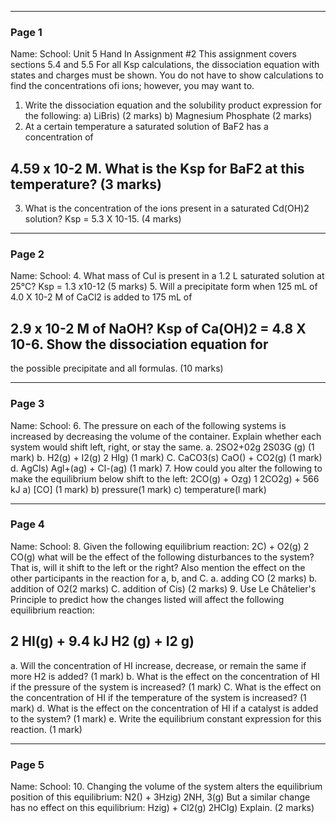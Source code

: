 

---

### Page 1

Name:
School:
Unit 5 Hand In Assignment #2
This assignment covers sections 5.4 and 5.5
For all Ksp calculations, the dissociation equation with states and charges must be shown. You do not
have to show calculations to find the concentrations ofi ions; however, you may want to.
1. Write the dissociation equation and the solubility product expression for the following:
a) LiBris) (2 marks)
b) Magnesium Phosphate (2 marks)
2. At a certain temperature a saturated solution of BaF2 has a concentration of
## 4.59 x 10-2 M. What is the Ksp for BaF2 at this temperature? (3 marks)
3. What is the concentration of the ions present in a saturated Cd(OH)2 solution?
Ksp = 5.3 X 10-15. (4 marks)


---

### Page 2

Name:
School:
4. What mass of Cul is present in a 1.2 L saturated solution at 25°C? Ksp = 1.3 x10-12 (5
marks)
5. Will a precipitate form when 125 mL of 4.0 X 10-2 M of CaCl2 is added to 175 mL of
## 2.9 x 10-2 M of NaOH? Ksp of Ca(OH)2 = 4.8 X 10-6. Show the dissociation equation for
the possible precipitate and all formulas. (10 marks)


---

### Page 3

Name:
School:
6. The pressure on each of the following systems is increased by decreasing the volume of
the container. Explain whether each system would shift left, right, or stay the same.
a. 2SO2+02g  2S03G (g) (1 mark)
b. H2(g) + I2(g)  2 HIg) (1 mark)
C. CaCO3(s)  CaO() + CO2(g) (1 mark)
d. AgCls)  Agl+(ag) + Cl-(ag) (1 mark)
7. How could you alter the following to make the equilibrium below shift to the left:
2CO(g) + Ozg) 1 2CO2g) + 566 kJ
a) [CO] (1 mark)
b) pressure(1 mark)
c) temperature(l mark)


---

### Page 4

Name:
School:
8. Given the following equilibrium reaction:
2C) + O2(g)  2 CO(g)
what will be the effect of the following disturbances to the system? That is, will it shift to the
left or the right? Also mention the effect on the other participants in the reaction for a, b, and C.
a. adding CO (2 marks)
b. addition of O2(2 marks)
C. addition of Cis) (2 marks)
9. Use Le Châtelier's Principle to predict how the changes listed will affect the following
equilibrium reaction:
## 2 HI(g) + 9.4 kJ  H2 (g) + I2 g)
a. Will the concentration of HI increase, decrease, or remain the same if more H2 is
added? (1 mark)
b. What is the effect on the concentration of HI if the pressure of the system is increased? (1
mark)
C. What is the effect on the concentration of HI if the temperature of the system is increased?
(1 mark)
d. What is the effect on the concentration of HI if a catalyst is added to the system? (1 mark)
e. Write the equilibrium constant expression for this reaction. (1 mark)


---

### Page 5

Name:
School:
10. Changing the volume of the system alters the equilibrium position of this equilibrium:
N2() + 3Hzig) 2NH, 3(g)
But a similar change has no effect on this equilibrium:
Hzig) + Cl2(g) 2HCIg)
Explain. (2 marks)